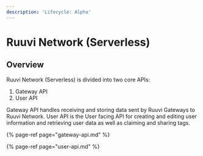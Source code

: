 ```yaml
---
description: 'Lifecycle: Alpha'
---
```


# Ruuvi Network \(Serverless\)

## Overview

Ruuvi Network \(Serverless\) is divided into two core APIs:

1. Gateway API
2. User API

Gateway API handles receiving and storing data sent by Ruuvi Gateways to Ruuvi Network. User API is the User facing API for creating and editing user information and retrieving user data as well as claiming and sharing tags.

{% page-ref page="gateway-api.md" %}

{% page-ref page="user-api.md" %}







